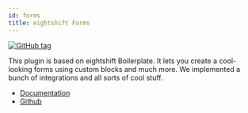 ```yaml
---
id: forms
title: eightshift Forms
---
```


[![GitHub tag](https://img.shields.io/github/tag/infinum/eightshift-forms.svg?style=for-the-badge)](https://github.com/infinum/eightshift-forms)

This plugin is based on eightshift Boilerplate. It lets you create a cool-looking forms using custom blocks and much more. We implemented a bunch of integrations and all sorts of cool stuff.

* [Documentation](/forms/welcome)
* [Github](https://github.com/infinum/eightshift-forms)
